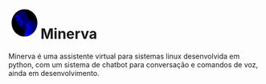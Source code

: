 <h1><img src="./src/minerva_icon_final.png" width="64" height="64">Minerva</h1>
Minerva é uma assistente virtual para sistemas linux desenvolvida em python, com um sistema de chatbot para conversação e comandos de voz, ainda em desenvolvimento.
